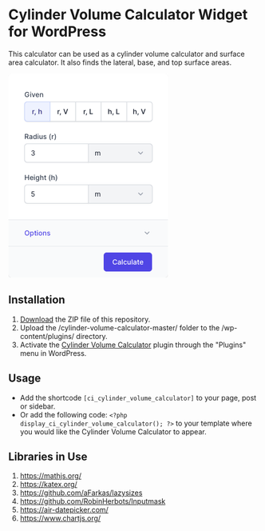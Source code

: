 # Cylinder Volume Calculator Widget for WordPress

This calculator can be used as a cylinder volume calculator and surface area calculator. It also finds the lateral, base, and top surface areas.

![Cylinder Volume Calculator Input Form](/assets/images/screenshot-1.png "Cylinder Volume Calculator Input Form")

## Installation

1. [Download](https://github.com/pub-calculator-io/cylinder-volume-calculator/archive/refs/heads/master.zip) the ZIP file of this repository.
2. Upload the /cylinder-volume-calculator-master/ folder to the /wp-content/plugins/ directory.
3. Activate the [Cylinder Volume Calculator](https://www.calculator.io/cylinder-volume-calculator/ "Cylinder Volume Calculator Homepage") plugin through the "Plugins" menu in WordPress.

## Usage
* Add the shortcode `[ci_cylinder_volume_calculator]` to your page, post or sidebar.
* Or add the following code: `<?php display_ci_cylinder_volume_calculator(); ?>` to your template where you would like the Cylinder Volume Calculator to appear.

## Libraries in Use
1. https://mathjs.org/
2. https://katex.org/
3. https://github.com/aFarkas/lazysizes
4. https://github.com/RobinHerbots/Inputmask
5. https://air-datepicker.com/
6. https://www.chartjs.org/
